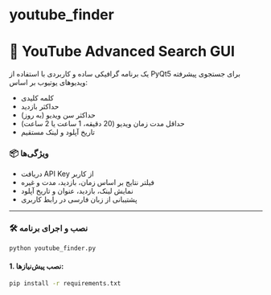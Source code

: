 # youtube_finder


# 🎥 YouTube Advanced Search GUI

یک برنامه گرافیکی ساده و کاربردی با استفاده از PyQt5 برای جستجوی پیشرفته ویدیوهای یوتیوب بر اساس:

- کلمه کلیدی
- حداکثر بازدید
- حداکثر سن ویدیو (به روز)
- حداقل مدت زمان ویدیو (20 دقیقه، 1 ساعت یا 2 ساعت)
- تاریخ آپلود و لینک مستقیم

### 📦 ویژگی‌ها

- دریافت API Key از کاربر
- فیلتر نتایج بر اساس زمان، بازدید، مدت و غیره
- نمایش لینک، بازدید، عنوان و تاریخ آپلود
- پشتیبانی از زبان فارسی در رابط کاربری

---

### 🛠 نصب و اجرای برنامه
```bash
python youtube_finder.py
```

#### 1. نصب پیش‌نیازها:

```bash
pip install -r requirements.txt
